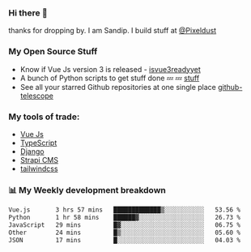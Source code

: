 ### Hi there 👋

thanks for dropping by.
I am Sandip. I build stuff at [@Pixeldust](github.com/pixeldust-in/)

###  **My Open Source Stuff**

 - Know if Vue Js version 3 is released -  [isvue3readyyet](https://github.com/sandiprb/isvue3readyyet)
 - A bunch of Python scripts to get stuff done 💤 💤 [stuff](https://github.com/sandiprb/stuff)
 - See all your starred Github repositories at one single place [github-telescope](https://github.com/sandiprb/github-telescope)



###  **My tools of trade:**
 - [Vue Js](https://github.com/vuejs/vue/)
 - [TypeScript](https://github.com/microsoft/TypeScript)
 - [Django](github.com/django/django)
 - [Strapi CMS](github.com/strapi/strapi)
 - [tailwindcss](https://github.com/tailwindlabs/tailwindcss)


###  📊 **My Weekly development breakdown**
<!--START_SECTION:waka-->

```txt
Vue.js       3 hrs 57 mins   █████████████▒░░░░░░░░░░░   53.56 %
Python       1 hr 58 mins    ██████▓░░░░░░░░░░░░░░░░░░   26.73 %
JavaScript   29 mins         █▓░░░░░░░░░░░░░░░░░░░░░░░   06.75 %
Other        24 mins         █▒░░░░░░░░░░░░░░░░░░░░░░░   05.60 %
JSON         17 mins         █░░░░░░░░░░░░░░░░░░░░░░░░   04.03 %
```

<!--END_SECTION:waka-->
